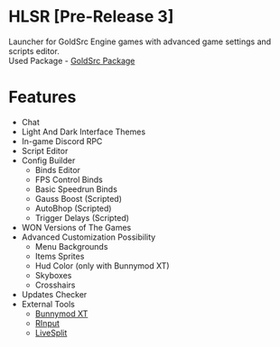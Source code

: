 # HLSR [Pre-Release 3]
Launcher for GoldSrc Engine games with advanced game settings and scripts editor.<br>
Used Package - [GoldSrc Package](https://forums.sourceruns.org/t/goldsrc-package-2-3/2634)
# Features
+ Chat
+ Light And Dark Interface Themes
+ In-game Discord RPC
+ Script Editor
+ Config Builder
	 - Binds Editor
	 - FPS Control Binds
	 - Basic Speedrun Binds
	 - Gauss Boost (Scripted)
	 - AutoBhop (Scripted)
	 - Trigger Delays (Scripted)
+ WON Versions of The Games
+ Advanced Customization Possibility
	 - Menu Backgrounds
	 - Items Sprites
	 - Hud Color (only with Bunnymod XT)
	 - Skyboxes
	 - Crosshairs
+ Updates Checker
+ External Tools
	 - [Bunnymod XT](https://github.com/YaLTeR/BunnymodXT)
	 - [RInput](https://fearless-assassins.com/files/file/1656-rinput/)
	 - [LiveSplit](https://livesplit.org/)
